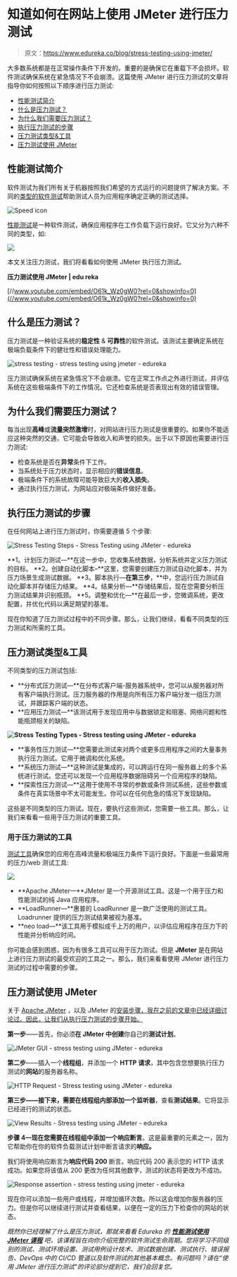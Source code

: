 # 知道如何在网站上使用 JMeter 进行压力测试

> 原文：<https://www.edureka.co/blog/stress-testing-using-jmeter/>

大多数系统都是在正常操作条件下开发的。重要的是确保它在重载下不会损坏。软件测试确保系统在紧急情况下不会崩溃。这篇使用 JMeter 进行压力测试的文章将指导你如何按照以下顺序进行压力测试:

*   [性能测试简介](#performancetesting)
*   [什么是压力测试？](#stresstesting)
*   [为什么我们需要压力测试？](#whystresstesting)
*   [执行压力测试的步骤](#stresstestingsteps)
*   [压力测试类型&工具](#stresstestingtypes)
*   [压力测试使用 JMeter](#stresstestingjmeter)

## **性能测试简介**

软件测试为我们所有关于机器按照我们希望的方式运行的问题提供了解决方案。不同的[类型的软件测试](https://www.edureka.co/blog/types-of-software-testing/)帮助测试人员为应用程序确定正确的测试选择。

![Speed icon](img/4b02f56cfeeb44062d6d5e1c79c90375.png)

[性能测试](https://www.edureka.co/blog/performance-testing-tutorial/)是一种软件测试，确保应用程序在工作负载下运行良好。它又分为六种不同的类型，如:

![](img/c76a2d0035caf81f0a8283436ffe8ea1.png)

本文关注压力测试，我们将看看如何使用 JMeter 执行压力测试。

**压力测试使用 JMeter | edu reka**

[//www.youtube.com/embed/O61k_Wz0gW0?rel=0&showinfo=0](//www.youtube.com/embed/O61k_Wz0gW0?rel=0&showinfo=0)

## **什么是压力测试？**

压力测试是一种验证系统的**稳定性** & **可靠性**的软件测试。该测试主要确定系统在极端负载条件下的健壮性和错误处理能力。

![stress testing - stress testing using jmeter - edureka](img/a19f522cec0172630c8bc43f1bb317ca.png)

压力测试确保系统在紧急情况下不会崩溃。它在正常工作点之外进行测试，并评估系统在这些极端条件下的工作情况。它还检查系统是否表现出有效的错误管理。

## **为什么我们需要压力测试？**

每当出现**高峰**或**流量突然激增**时，对网站进行压力测试是很重要的。如果你不能适应这种突然的交通，它可能会导致收入和声誉的损失。出于以下原因也需要进行压力测试:

*   检查系统是否在**异常**条件下工作。
*   当系统处于压力状态时，显示相应的**错误信息**。
*   极端条件下的系统故障可能导致巨大的**收入损失**。
*   通过执行压力测试，为网站应对极端条件做好准备。

## **执行压力测试的步骤**

在任何网站上进行压力测试时，你需要遵循 5 个步骤:

![Stress Testing Steps - Stress Testing using JMeter - edureka](img/38f09baefa9d8b4331a48ee84adf56d2.png)

**1。计划压力测试—**在这一步中，您收集系统数据，分析系统并定义压力测试的目标。 **2。创建自动化脚本–**这里，您需要创建压力测试自动化脚本，并为压力场景生成测试数据。 **3。脚本执行—**在第三步**，**中，您运行压力测试自动化脚本并存储压力结果。 **4。结果分析—**存储结果后，现在您需要分析压力测试结果并识别瓶颈。 **5。调整和优化—**在最后一步，您微调系统，更改配置，并优化代码以满足期望的基准。

现在你知道了压力测试过程中的不同步骤。那么，让我们继续，看看不同类型的压力测试和所需的工具。

## **压力测试类型&工具**

不同类型的压力测试包括:

*   **分布式压力测试—**在分布式客户端-服务器系统中，您可以从服务器对所有客户端执行测试。压力服务器的作用是向所有压力客户端分发一组压力测试，并跟踪客户端的状态。
*   **应用压力测试—**该测试用于发现应用中与数据锁定和阻塞、网络问题和性能瓶颈相关的缺陷。

**![Stress Testing Types - Stress testing using JMeter - edureka](img/15289bc229c4027432b35766e7058336.png)**

*   **事务性压力测试—**您需要此测试来对两个或更多应用程序之间的大量事务执行压力测试。它用于微调和优化系统。
*   **系统压力测试—**这种测试是集成的，可以跨运行在同一服务器上的多个系统进行测试。您还可以发现一个应用程序数据阻碍另一个应用程序的缺陷。
*   **探索性压力测试—**这用于使用不寻常的参数或条件测试系统，这些参数或条件在真实场景中不太可能发生。你可以在任何危急的情况下发现缺陷。

这些是不同类型的压力测试。现在，要执行这些测试，您需要一些工具。那么，让我们来看看一些用于压力测试的重要工具。

### **用于压力测试的工具**

[测试工具](https://www.edureka.co/blog/performance-testing-tools/)确保您的应用在高峰流量和极端压力条件下运行良好。下面是一些最常用的压力/web 测试工具:

**![](img/349b99c29b9a36d2b16c99c1031a9c36.png)**

*   **Apache JMeter—**JMeter 是一个开源测试工具。这是一个用于压力和性能测试的纯 Java 应用程序。
*   **LoadRunner—**惠普的 LoadRunner 是一款广泛使用的测试工具。Loadrunner 提供的压力测试结果被视为基准。
*   **neo load—**该工具用于模拟成千上万的用户，以评估应用程序在压力下的性能并分析响应时间。

你可能会感到困惑，因为有很多工具可以用于压力测试。但是 **JMeter** 是在网站上进行压力测试的最受欢迎的工具之一。那么，我们来看看使用 JMeter 进行压力测试的过程中需要的步骤。

## **压力测试使用 JMeter**

关于 [Apache JMeter](https://www.edureka.co/blog/jmeter-tutorial/) ，以及 JMeter 的[安装步骤，我在之前的文章中已经详细讨论过。因此，让我们从执行压力测试的步骤开始。](https://www.edureka.co/blog/how-to-install-jmeter/)

**第一步**——首先，你必须**在 JMeter 中创建**你自己的**测试计划**。

![JMeter GUI - stress testing using JMeter - edureka](img/22c379c830ddef1a64bb6bcb4fafa648.png)

**第二步**——插入一个**线程组**，并添加一个 **HTTP 请求**，其中包含您想要执行压力测试的**网站**的服务器名称。

![HTTP Request - Stress testing using JMeter - edureka](img/088f7999f0f590819a750b385301a901.png)

**第三步——**接下来，需要在线程组内部添加一个**监听器**，查看**测试结果**。它将显示已经进行的测试的状态。

![View Results - Stress testing using JMeter - edureka](img/18d47bcd4588c1eb7baa5b7a97817dad.png)

**步骤 4—**现在您需要在线程组中添加一个**响应断言**。这是最重要的元素之一，因为它帮助你在你的软件负载测试计划中断言请求的**响应。**

我们将使用响应断言为**响应代码 200** 断言。响应代码 200 表示您的 HTTP 请求成功。如果您将该值从 200 更改为任何其他数字，测试的状态将更改为不成功。

![Response assertion - stress testing using jmeter - edureka](img/b6dee5c8718e6f4e6b74441d05ab442b.png)

现在你可以添加一些用户或线程，并增加循环次数。所以这会增加你服务器的压力。但是你可以继续进行测试并查看结果，以便在一定的压力下检查你的网站的状态。

*既然你已经理解了什么是压力测试，那就来看看 Edureka 的 [**性能测试使用 JMeter 课程**](https://www.edureka.co/jmeter-training-performance-testing) 吧，该课程旨在向你介绍完整的软件测试生命周期。您将学习不同级别的测试、测试环境设置、测试用例设计技术、测试数据创建、测试执行、错误报告、DevOps 中的 CI/CD 管道以及软件测试的其他基本概念。有问题吗？请在“使用 JMeter 进行压力测试”的评论部分提到它，我们会回复您。*